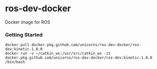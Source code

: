# ros-dev-docker
Docker image for ROS

### Getting Started

```
docker pull docker.pkg.github.com/unicorns/ros-dev-docker/ros-dev:kinetic-1.0.0
docker run -v ~/catkin_ws:/usr/src/catkin_ws -it docker.pkg.github.com/unicorns/ros-dev-docker/ros-dev:kinetic-1.0.0 /bin/bash
```
